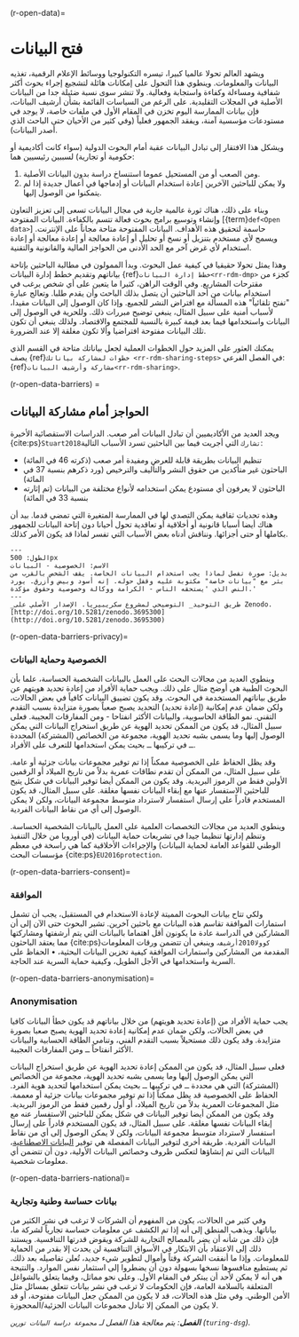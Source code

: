 (r-open-data)=
# فتح البيانات

ويشهد العالم تحولا عالميا كبيرا، تيسره التكنولوجيا ووسائط الإعلام الرقمية، تغذيه البيانات والمعلومات. وينطوي هذا التحول على إمكانات هائلة لتشجيع إجراء بحوث أكثر شفافية ومساءلة وكفاءة واستجابة وفعالية. ولا تنشر سوى نسبة ضئيلة جدا من البيانات الأصلية في المجلات التقليدية. على الرغم من السياسات القائمة بشأن أرشيف البيانات، فإن بيانات الممارسة اليوم تخزن في المقام الأول في ملفات خاصة، لا يوجد في مستودعات مؤسسية آمنة، ويفقد الجمهور فعلياً (وفي كثير من الأحيان حتى الباحث الذي أصدر البيانات).

ويشكل هذا الافتقار إلى تبادل البيانات عقبة أمام البحوث الدولية (سواء كانت أكاديمية أو حكومية أو تجارية) لسببين رئيسيين هما:

1. ومن الصعب أو من المستحيل عموما استنساخ دراسة بدون البيانات الأصلية.
2. ولا يمكن للباحثين الآخرين إعادة استخدام البيانات أو إدماجها في أعمال جديدة إذا لم يتمكنوا من الوصول إليها.

وبناء على ذلك، هناك ثورة عالمية جارية في مجال البيانات تسعى إلى تعزيز التعاون وإنشاء وتوسيع برامج بحوث فعالة تتسم بالكفاءة. البيانات المفتوحة [{term}`def<Open data>`] حاسمة لتحقيق هذه الأهداف. البيانات المفتوحة متاحة مجاناً على الإنترنت. ويسمح لأي مستخدم بتنزيل أو نسخ أو تحليل أو إعادة معالجة أو إعادة معالجة أو إعادة استخدام لأي غرض آخر مع الحد الأدنى من الحواجز المالية والقانونية والتقنية.

وهذا يمثل تحولا حقيقيا في كيفية عمل البحوث. وبدأ الممولون في مطالبة الباحثين بإتاحة بياناتهم وتقديم خطط إدارة البيانات {ref}`خطط إدارة البيانات<rr-rdm-dmp>` كجزء من مقترحات المشاريع. وفي الوقت الراهن، كثيرا ما يتعين على أي شخص يرغب في استخدام بيانات من أحد الباحثين أن يتصل بذلك الباحث وأن يقدم طلبا. وتعالج عبارة "تفتح تلقائياً" هذه المسألة مع افتراض النشر للجميع. وإذا كان الوصول إلى البيانات مقيدا، لأسباب أمنية على سبيل المثال، ينبغي توضيح مبررات ذلك. وللحرية في الوصول إلى البيانات واستخدامها فيما بعد قيمة كبيرة بالنسبة للمجتمع والاقتصاد. ولذلك ينبغي أن تكون تلك البيانات مفتوحة افتراضيا وألا تكون مغلقة إلا عند الضرورة.

يمكنك العثور على المزيد حول الخطوات العملية لجعل بياناتك متاحة في القسم الذي يصف {ref}`خطوات لمشاركة بياناتك <rr-rdm-sharing-steps>` في الفصل الفرعي: {ref}`مشاركة وأرشيف البيانات<rr-rdm-sharing>`.

(r-open-data-barriers) =
## الحواجز أمام مشاركة البيانات
ويجد العديد من الأكاديميين أن تبادل البيانات أمر صعب. الدراسات الاستقصائية الأخيرة {cite:ps}`Stuart2018تشارك` التي أجريت فيما بين الباحثين تسرد الأسباب التالية:

- تنظيم البيانات بطريقة قابلة للعرض ومفيدة أمر صعب (ذكرته 46 في المائة)
- الباحثون غير متأكدين من حقوق النشر والتأليف والترخيص (ورد ذكرهم بنسبة 37 في المائة)
- الباحثون لا يعرفون أي مستودع يمكن استخدامه لأنواع مختلفة من البيانات (تم إثارته بنسبة 33 في المائة)

وهذه تحديات ثقافية يمكن التصدي لها في الممارسة المتغيرة التي تمضي قدما. بيد أن هناك أيضا أسبابا قانونية أو أخلاقية أو تعاقدية تحول أحيانا دون إتاحة البيانات للجمهور بكاملها أو حتى أجزائها. ونناقش أدناه بعض الأسباب التي تفسر لماذا قد يكون الأمر كذلك.

```{figure} ../../figures/data-privacy.jpg
---
الطول: 500px
الاسم: الخصوصية - البيانات
بديل: صورة تفصل لماذا يجب استخدام البيانات الخاصة. يقف الشخص بالقرب من بئر مع "بيانات خاصة" مكتوبة عليه وقفل حوله. إنه أسود وبيض وأزرق. يورد النص الذي 'يستحقه الناس - الكرامة ووكالة وخصوصية وحقوق مؤكدة.'
---
_طريق التوحيد_ التوضيحي لمشروع سكريبيريا. الإصدار الأصلي على Zenodo. [http://doi.org/10.5281/zenodo.3695300] (http://doi.org/10.5281/zenodo.3695300)
```

(r-open-data-barriers-privacy)=
### الخصوصية وحماية البيانات

وينطوي العديد من مجالات البحث على العمل بالبيانات الشخصية الحساسة، علما بأن البحوث الطبية هي أوضح مثال على ذلك. ويجب حماية الأفراد من إعادة تحديد هويتهم عن طريق بياناتهم المستخدمة في البحوث. وقد يكون تضييق البيانات كافياً في بعض الحالات، ولكن ضمان عدم إمكانية (إعادة تحديد) التحديد يصبح صعباً بصورة متزايدة بسبب التقدم التقني. نمو الطاقة الحاسوبية، والبيانات الأكثر انفتاحا - ومن المفارقات العجيبة. فعلى سبيل المثال، قد يكون من الممكن تحديد الهوية عن طريق استخراج البيانات التي يمكن الوصول إليها وما يسمى بشبه تحديد الهوية، مجموعة من الخصائص (المشتركة) المحددة ــ في تركيبها ــ بحيث يمكن استخدامها للتعرف على الأفراد.

وقد يظل الحفاظ على الخصوصية ممكناً إذا تم توفير مجموعات بيانات جزئية أو عامة. على سبيل المثال، من الممكن أن تقدم نطاقات عمرية بدلاً من تاريخ الميلاد أو الرقمين الأولين فقط من الرموز البريدية. وقد يكون من الممكن أيضا توفير البيانات في شكل يتيح للباحثين الاستفسار عنها مع إبقاء البيانات نفسها مغلقة. على سبيل المثال، قد يكون المستخدم قادراً على إرسال استفسار لاسترداد متوسط مجموعة البيانات، ولكن لا يمكن الوصول إلى أي من نقاط البيانات الفردية.

وينطوي العديد من مجالات التخصصات العلمية على العمل بالبيانات الشخصية الحساسة. وتنظم إدارتها تنظيما جيدا في تشريعات حماية البيانات (في أوروبا من خلال التنفيذ الوطني للقواعد العامة لحماية البيانات) والإجراءات الأخلاقية كما هي راسخة في معظم مؤسسات البحث {cite:ps}`EU2016protection`.

(r-open-data-barriers-consent)=
### الموافقة

ولكي تتاح بيانات البحوث المميتة لإعادة الاستخدام في المستقبل، يجب أن تشمل استمارات الموافقة تقاسم هذه البيانات مع باحثين آخرين. تشير البحوث حتى الآن إلى أن المشاركين في الدراسة عادة ما يكونون أقل اهتماما بالبيانات التي يتم أرشفتها ومشاركتها مما يعتقد الباحثون {cite:ps}`كوولا2010أرشيف`. وينبغي أن تتضمن ورقات المعلومات المقدمة من المشاركين واستمارات الموافقة كيفية تخزين البيانات البحثية، • الحفاظ على السرية واستخدامها في الأجل الطويل، وكيفية حماية السرية عند الحاجة.

(r-open-data-barriers-anonymisation)=
### Anonymisation

يجب حماية الأفراد من (إعادة تحديد هويتهم) من خلال بياناتهم قد يكون خطأ البيانات كافيا في بعض الحالات، ولكن ضمان عدم إمكانية إعادة تحديد الهوية يصبح صعبا بصورة متزايدة. وقد يكون ذلك مستحيلاً بسبب التقدم الفني، وتنامي الطاقة الحسابية والبيانات الأكثر انفتاحاً ــ ومن المفارقات العجيبة.

فعلى سبيل المثال، قد يكون من الممكن إعادة تحديد الهوية عن طريق استخراج البيانات التي يمكن الوصول إليها وما يسمى بشبه تحديد الهوية، مجموعة من الخصائص (المشتركة) التي هي محددة ــ في تركيبها ــ بحيث يمكن استخدامها لتحديد هوية الفرد. الحفاظ على الخصوصية قد يظل ممكناً إذا تم توفير مجموعات بيانات جزئية أو معممة. مثل المجموعات العمرية بدلاً من تاريخ الميلاد، أو أول رقمين فقط من الرموز البريدية. وقد يكون من الممكن أيضا توفير البيانات في شكل يمكن للباحثين الاستفسار عنه مع إبقاء البيانات نفسها مغلقة. على سبيل المثال، قد يكون المستخدم قادراً على إرسال استفسار لاسترداد متوسط مجموعة البيانات، ولكن لا يمكن الوصول إلى أي من نقاط البيانات الفردية. طريقة أخرى لتوفير البيانات المفصلة هي توفير [البيانات الاصطناعية](https://en.wikipedia.org/wiki/Synthetic_data)، البيانات التي تم إنشاؤها لتعكس ظروف وخصائص البيانات الأولية، دون أن تتضمن أي معلومات شخصية.

(r-open-data-barriers-national)=
### بيانات حساسة وطنية وتجارية

وفي كثير من الحالات، يكون من المفهوم أن الشركات لا ترغب في نشر الكثير من بياناتها. ويذهب المنطق إلى أنه إذا تم الكشف عن معلومات حساسة تجارياً لشركة ما، فإن ذلك من شأنه أن يضر بالمصالح التجارية للشركة ويقوض قدرتها التنافسية. ويستند ذلك إلى الاعتقاد بأن الابتكار في الأسواق التنافسية لن يحدث إلا بقدر من الحماية للمعلومات. وإذا ما أنفقت الشركة وقتاً وأموال لتطوير شيء جديد، تُعلن تفاصيله بعد ذلك. ثم يستطيع منافسوها نسخها بسهولة دون أن يضطروا إلى استثمار نفس الموارد. والنتيجة هي أنه لا يمكن لأحد أن يبتكر في المقام الأول. وعلى نحو مماثل، وفيما يتعلق بالشواغل المتعلقة بالسلامة العامة، فإن الحكومات لا ترغب في نشر بيانات تتعلق بمسائل مثل الأمن الوطني. وفي مثل هذه الحالات، قد لا يكون من الممكن جعل البيانات مفتوحة، أو قد لا يكون من الممكن إلا تبادل مجموعات البيانات الجزئية/المحجوزة.

***الفصل**: يتم معالجة هذا الفصل لـ `مجموعة دراسة البيانات تورين` (`turing-dsg`).*
